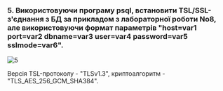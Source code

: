 ### 5. Використовуючи програму psql, встановити TSL/SSL-з'єднання з БД за прикладом з лабораторної роботи No8, але використовуючи формат параметрів "host=var1 port=var2 dbname=var3 user=var4 password=var5 sslmode=var6".

![5](https://github.com/oleksandrblazhko/ai-192-baranov/assets/56040804/83799791-cba6-423d-a132-e45850b841c3)

Версія TSL-протоколу - "TLSv1.3", криптоалгоритм - "TLS_AES_256_GCM_SHA384".
